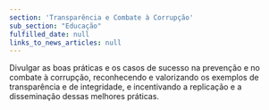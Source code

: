 ```yaml
---
section: 'Transparência e Combate à Corrupção'
sub_section: "Educação"
fulfilled_date: null
links_to_news_articles: null
---
```


Divulgar as boas práticas e os casos de sucesso na prevenção e no combate à corrupção, reconhecendo e valorizando os exemplos de transparência e de integridade, e incentivando a replicação e a disseminação dessas melhores práticas.